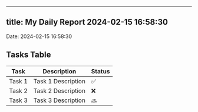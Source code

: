 
---
title: My Daily Report 2024-02-15 16:58:30
---

Date: 2024-02-15 16:58:30

## Tasks Table

| Task | Description | Status |
|------|-------------|--------|
| Task 1 | Task 1 Description | ✅ |
| Task 2 | Task 2 Description | ❌ |
| Task 3 | Task 3 Description | 🔜 |
